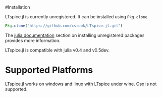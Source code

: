 #Installation

LTspice.jl is currently unregistered.  It can be installed using ```Pkg.clone```.
```julia
Pkg.clone("https://github.com/cstook/LTspice.jl.git")
```
The [julia documentation](http://docs.julialang.org) section on installing unregistered packages provides more information.

LTspice.jl is compatible with julia v0.4 and v0.5dev.

# Supported Platforms

LTspice.jl works on windows and linux with LTspice under wine.  Osx is not supported.
